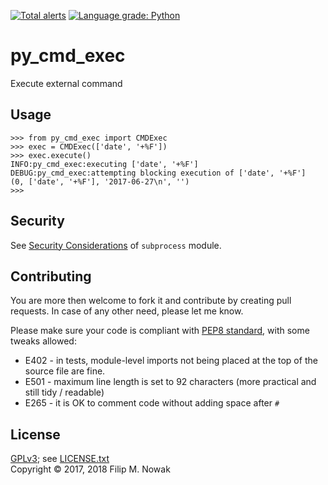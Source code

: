 [![Total alerts](https://img.shields.io/lgtm/alerts/g/filipmnowak/py_cmd_exec.svg?logo=lgtm&logoWidth=18)](https://lgtm.com/projects/g/filipmnowak/py_cmd_exec/alerts/) [![Language grade: Python](https://img.shields.io/lgtm/grade/python/g/filipmnowak/py_cmd_exec.svg?logo=lgtm&logoWidth=18)](https://lgtm.com/projects/g/filipmnowak/py_cmd_exec/context:python)

# py_cmd_exec 

Execute external command

## Usage

```
>>> from py_cmd_exec import CMDExec
>>> exec = CMDExec(['date', '+%F'])
>>> exec.execute()
INFO:py_cmd_exec:executing ['date', '+%F']
DEBUG:py_cmd_exec:attempting blocking execution of ['date', '+%F']
(0, ['date', '+%F'], '2017-06-27\n', '')
>>>
```

## Security

See [Security Considerations](https://docs.python.org/3/library/subprocess.html#security-considerations) of `subprocess` module.

## Contributing

You are more then welcome to fork it and contribute by creating pull requests.
In case of any other need, please let me know.

Please make sure your code is compliant with [PEP8 standard](https://www.python.org/dev/peps/pep-0008/), with some tweaks allowed:

* E402 - in tests, module-level imports not being placed at the top of the source file are fine.
* E501 - maximum line length is set to 92 characters (more practical and still tidy / readable)
* E265 - it is OK to comment code without adding space after `#`

## License

[GPLv3](https://www.gnu.org/licenses/gpl-3.0.txt); see [LICENSE.txt](LICENSE.txt)  
Copyright © 2017, 2018 Filip M. Nowak
